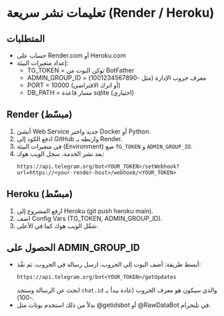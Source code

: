 # تعليمات نشر سريعة (Render / Heroku)

## المتطلبات
- حساب على Render.com أو Heroku.com
- إعداد متغيرات البيئة:
  - TG_TOKEN = توكن البوت من BotFather
  - ADMIN_GROUP_ID = معرف جروب الإدارة (مثل -1001234567890)
  - PORT = 10000 (أو اترك الافتراضي)
  - DB_PATH = مسار قاعدة sqlite (اختياري)

## Render (مبسّط)
1. أنشئ Web Service جديد واختر Docker أو Python.
2. ادفع الكود إلى GitHub واربطه بـ Render.
3. في متغيرات البيئة (Environment) ضع `TG_TOKEN` و `ADMIN_GROUP_ID`.
4. بعد نشر الخدمة، سجل الويب هوك:
   ```
   https://api.telegram.org/bot<YOUR_TOKEN>/setWebhook?url=https://<your-render-host>/webhook/<YOUR_TOKEN>
   ```

## Heroku (مبسّط)
1. ارفع المشروع إلى Heroku (git push heroku main).
2. اضف Config Vars (TG_TOKEN, ADMIN_GROUP_ID).
3. شغّل الويب هوك كما في الأعلى.

## الحصول على ADMIN_GROUP_ID
- أبسط طريقة: أضف البوت إلى الجروب، ارسل رسالة في الجروب، ثم نفّذ:
  ```
  https://api.telegram.org/bot<YOUR_TOKEN>/getUpdates
  ```
  ابحث عن الرسالة وستجد `chat.id` والذي سيكون هو معرف الجروب (عادة يبدأ بـ -100).
- بدلاً من ذلك استخدم بوتات مثل @getidsbot أو @RawDataBot في تليجرام.

